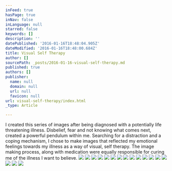 ```yaml
---
inFeed: true
hasPage: true
inNav: false
inLanguage: null
starred: false
keywords: []
description: ''
datePublished: '2016-01-16T18:48:04.905Z'
dateModified: '2016-01-16T18:48:00.684Z'
title: Visual Self Therapy
author: []
sourcePath: _posts/2016-01-16-visual-self-therapy.md
published: true
authors: []
publisher:
  name: null
  domain: null
  url: null
  favicon: null
url: visual-self-therapy/index.html
_type: Article

---
```

I created this series of images after being diagnosed with a potentially life threatening illness. Disbelief, fear and not knowing what comes next, created a powerful pendulum within me. Searching for a distraction and a coping mechanism, I chose to make images that reflected my emotional feelings towards my illness as a way of visual, self therapy. The image making process, along with medication were equally responsible for curing me of the illness I want to believe. ![](https://the-grid-user-content.s3-us-west-2.amazonaws.com/731f014f-53d2-40a5-8f2c-187b97a83250.jpg)
![](https://the-grid-user-content.s3-us-west-2.amazonaws.com/5da72836-b186-4ac1-a80f-3ae8bd885862.jpg)
![](https://the-grid-user-content.s3-us-west-2.amazonaws.com/e0d14d93-028e-40d2-b29c-0e15af8e47ac.jpg)
![](https://the-grid-user-content.s3-us-west-2.amazonaws.com/59a3eb89-086d-4e67-b098-9be56bcfa78b.jpg)
![](https://the-grid-user-content.s3-us-west-2.amazonaws.com/83394242-8382-4d60-81ff-7fa43f5be053.jpg)
![](https://the-grid-user-content.s3-us-west-2.amazonaws.com/61c52c9b-c1ca-4d3d-9f8a-5fd5441fc979.jpg)
![](https://the-grid-user-content.s3-us-west-2.amazonaws.com/c4e3eb9a-faa2-4f2d-8866-c54e510bc7c1.jpg)
![](https://the-grid-user-content.s3-us-west-2.amazonaws.com/6e38026a-61e3-403e-8f68-9ec26347556d.jpg)
![](https://the-grid-user-content.s3-us-west-2.amazonaws.com/8af71907-d180-4495-9d19-b2f23d78810a.jpg)
![](https://the-grid-user-content.s3-us-west-2.amazonaws.com/09b32509-b98c-45be-8204-c3bad204378e.jpg)
![](https://the-grid-user-content.s3-us-west-2.amazonaws.com/292b4610-fb9d-42ab-ae31-a7264d33d4a6.jpg)
![](https://the-grid-user-content.s3-us-west-2.amazonaws.com/4d786cc2-3494-4464-9c2e-b60efdf95038.jpg)
![](https://the-grid-user-content.s3-us-west-2.amazonaws.com/6f37f45b-e170-4fe2-b288-a15d7773ae9b.jpg)
![](https://the-grid-user-content.s3-us-west-2.amazonaws.com/3891c1f4-c282-4ab0-b7dc-5d542efde930.jpg)
![](https://the-grid-user-content.s3-us-west-2.amazonaws.com/63ea07ef-81b8-493f-b4dc-8b342f1b2acc.jpg)
![](https://the-grid-user-content.s3-us-west-2.amazonaws.com/9b90e451-6f9d-43b7-b6da-8061dc37d8ae.jpg)
![](https://the-grid-user-content.s3-us-west-2.amazonaws.com/f924a605-19cf-4553-8568-f2a2d9120735.jpg)